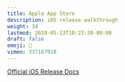 ```yaml
---
title: Apple App Store
description: iOS release walkthrough
weight: 34
lastmod: 2019-05-13T10:23:30-09:00
draft: false
emoji: 🎉
vimeo: 337167918
---
```


[Official iOS Release Docs](https://flutter.dev/docs/deployment/ios)